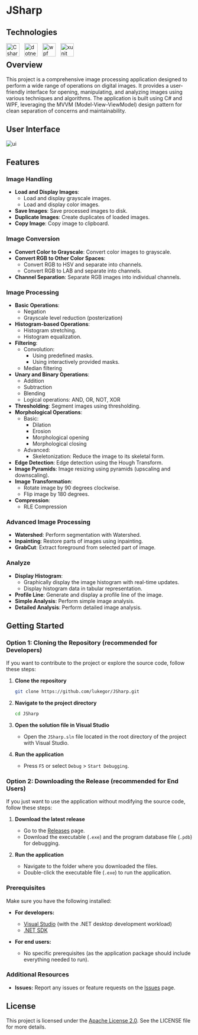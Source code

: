 # JSharp

## Technologies
[<img align="left" alt="Csharp" width="36px" src="https://cdn.jsdelivr.net/gh/devicons/devicon/icons/csharp/csharp-original.svg" style="padding-right:10px;"/>][csharp]
[<img align="left" alt="dotnet" width="36px" src="https://upload.wikimedia.org/wikipedia/commons/thumb/7/7d/Microsoft_.NET_logo.svg/2048px-Microsoft_.NET_logo.svg.png" style="padding-right:10px;"/>][dotnet]
[<img align="left" alt="wpf" width="36px" src="https://dotnetexpertshome.files.wordpress.com/2019/07/wpf.png" style="padding-right:10px;"/>][wpf]
[<img align="left" alt="xunit" width="36px" src="https://avatars.githubusercontent.com/u/2092016?s=200&v=4" style="padding-right:10px;"/>][xunit]

[csharp]: https://en.wikipedia.org/wiki/C_Sharp_(programming_language)
[dotnet]: https://en.wikipedia.org/wiki/.NET
[wpf]: https://en.wikipedia.org/wiki/Windows_Presentation_Foundation
[xunit]: https://xunit.net/

<br>

## Overview

This project is a comprehensive image processing application designed to perform a wide range of operations on digital images. It provides a user-friendly interface for opening, manipulating, and analyzing images using various techniques and algorithms. The application is built using C# and WPF, leveraging the MVVM (Model-View-ViewModel) design pattern for clean separation of concerns and maintainability.

## User Interface
![ui](https://github.com/user-attachments/assets/710ed3d2-7beb-4bbc-a4b1-2eb09a3e218e)


## Features

### Image Handling

- **Load and Display Images**:
  - Load and display grayscale images.
  - Load and display color images.
- **Save Images**: Save processed images to disk.
- **Duplicate Images**: Create duplicates of loaded images.
- **Copy Image**: Copy image to clipboard.

### Image Conversion

- **Convert Color to Grayscale**: Convert color images to grayscale.
- **Convert RGB to Other Color Spaces**:
  - Convert RGB to HSV and separate into channels.
  - Convert RGB to LAB and separate into channels.
- **Channel Separation**: Separate RGB images into individual channels.

### Image Processing

- **Basic Operations**:
  - Negation
  - Grayscale level reduction (posterization)
- **Histogram-based Operations**:
  - Histogram stretching.
  - Histogram equalization.
- **Filtering**:
  - Convolution:
    - Using predefined masks.
    - Using interactively provided masks.
  - Median filtering
- **Unary and Binary Operations**:
  - Addition
  - Subtraction
  - Blending
  - Logical operations: AND, OR, NOT, XOR
- **Thresholding**: Segment images using thresholding.
- **Morphological Operations**:
  - Basic:
    - Dilation
    - Erosion
    - Morphological opening
    - Morphological closing
  - Advanced:
    - Skeletonization: Reduce the image to its skeletal form.
- **Edge Detection**: Edge detection using the Hough Transform.
- **Image Pyramids**: Image resizing using pyramids (upscaling and downscaling).
- **Image Transformation**:
  - Rotate image by 90 degrees clockwise.
  - Flip image by 180 degrees.
- **Compression**:
  - RLE Compression

### Advanced Image Processing

- **Watershed**: Perform segmentation with Watershed.
- **Inpainting**: Restore parts of images using inpainting.
- **GrabCut**: Extract foreground from selected part of image.

### Analyze

- **Display Histogram**:
  - Graphically display the image histogram with real-time updates.
  - Display histogram data in tabular representation.
- **Profile Line**: Generate and display a profile line of the image.
- **Simple Analysis**: Perform simple image analysis.
- **Detailed Analysis**: Perform detailed image analysis.

## Getting Started

### Option 1: Cloning the Repository (recommended for Developers)

If you want to contribute to the project or explore the source code, follow these steps:

1. **Clone the repository**
    ```sh
    git clone https://github.com/lukegor/JSharp.git
    ```
2. **Navigate to the project directory**
    ```sh
    cd JSharp
    ```
3. **Open the solution file in Visual Studio**
    - Open the `JSharp.sln` file located in the root directory of the project with Visual Studio.

4. **Run the application**
    - Press `F5` or select `Debug` > `Start Debugging`.

### Option 2: Downloading the Release (recommended for End Users)

If you just want to use the application without modifying the source code, follow these steps:

1. **Download the latest release**
    - Go to the [Releases](https://github.com/lukegor/JSharp/releases) page.
    - Download the executable (`.exe`) and the program database file (`.pdb`) for debugging.

2. **Run the application**
    - Navigate to the folder where you downloaded the files.
    - Double-click the executable file (`.exe`) to run the application.

### Prerequisites

Make sure you have the following installed:

- **For developers:**
  - [Visual Studio](https://visualstudio.microsoft.com/) (with the .NET desktop development workload)
  - [.NET SDK](https://dotnet.microsoft.com/download)

- **For end users:**
  - No specific prerequisites (as the application package should include everything needed to run).

### Additional Resources

- **Issues:** Report any issues or feature requests on the [Issues](https://github.com/lukegor/JSharp/issues) page.


## License

This project is licensed under the [Apache License 2.0](https://opensource.org/license/apache-2-0/). See the LICENSE file for more details.
